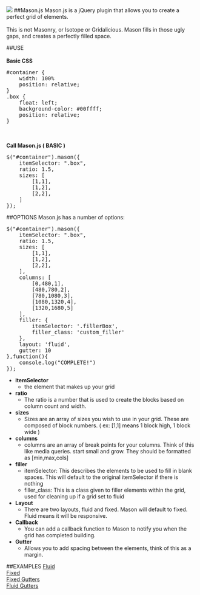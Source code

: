 <img src='http://drewdahlman.com/experiments/mason/logo.png'>
##Mason.js
Mason.js is a jQuery plugin that allows you to create a perfect grid of elements.<br/><br/>
This is not Masonry, or Isotope or Gridalicious. Mason fills in those ugly gaps, and creates a perfectly filled space.

##USE
<br/><br/>
<strong>Basic CSS </strong>
<pre>
#container {
	width: 100%
	position: relative;
}
.box {
	float: left;
	background-color: #00ffff;
	position: relative;
}
</pre>
<br/><br/>
<strong>Call Mason.js ( BASIC )</strong>
<pre>
$("#container").mason({
	itemSelector: ".box",
	ratio: 1.5,
	sizes: [
		[1,1],
		[1,2],
		[2,2],
	]
});
</pre>

##OPTIONS
Mason.js has a number of options:
<pre>
$("#container").mason({
	itemSelector: ".box",
	ratio: 1.5,
	sizes: [
		[1,1],
		[1,2],
		[2,2],
	],
	columns: [
		[0,480,1],
		[480,780,2],
		[780,1080,3],
		[1080,1320,4],
		[1320,1680,5]
	],
	filler: {
		itemSelector: '.fillerBox',
		filler_class: 'custom_filler'
	},
	layout: 'fluid',
	gutter: 10
},function(){
	console.log("COMPLETE!")
});
</pre>
<ul>
	<li><strong>itemSelector</strong>
		<ul>
			<li>the element that makes up your grid</li>
		</ul>
	</li>
	<li><strong>ratio</strong>
		<ul>
			<li>The ratio is a number that is used to create the blocks based on column count and width.</li>
		</ul>
	</li>
	<li><strong>sizes</strong>
		<ul>
			<li>Sizes are an array of sizes you wish to use in your grid. These are composed of block numbers. ( ex: [1,1] means 1 block high, 1 block wide )</li>
		</ul>
	</li>
	<li><strong>columns</strong>
		<ul>
			<li>columns are an array of break points for your columns. Think of this like media queries. start small and grow. They should be formatted as [min,max,cols]</li>
		</ul>
	</li>
	<li><strong>filler</strong>
		<ul>
			<li>itemSelector: This describes the elements to be used to fill in blank spaces. This will default to the original itemSelector if there is nothing</li>
			<li>filler_class: This is a class given to filler elements within the grid, used for cleaning up if a grid set to fluid</li>
		</ul>
	</li>
	<li><strong>Layout</strong>
		<ul>
			<li>There are two layouts, fluid and fixed. Mason will default to fixed. Fluid means it will be responsive.</li>
		</ul>
	</li>
	<li><strong>Callback</strong>
		<ul>
			<li>You can add a callback function to Mason to notify you when the grid has completed building.</li>
		</ul>
	</li>
	<li><strong>Gutter</strong>
		<ul>
			<li>Allows you to add spacing between the elements, think of this as a margin.</li>
		</ul>
	</li>
</ul>

##EXAMPLES
<a href='http://drewdahlman.com/experiments/Mason/example/fluid.html' target='_blank'>Fluid</a><br/>
<a href='http://drewdahlman.com/experiments/Mason/example/fixed.html' target='_blank'>Fixed</a><br/>
<a href='http://drewdahlman.com/experiments/Mason/example/fixed_gutters.html' target='_blank'>Fixed Gutters</a><br/>
<a href='http://drewdahlman.com/experiments/Mason/example/fluid_gutters.html' target='_blank'>Fluid Gutters</a>
